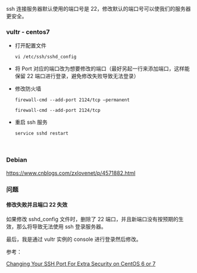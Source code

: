 ssh 连接服务器默认使用的端口号是 22，修改默认的端口号可以使我们的服务器更安全。

### vultr - centos7

+ 打开配置文件

  `vi /etc/ssh/sshd_config`

+ 将 Port 对应的端口改为想要修改的端口（最好另起一行来添加端口，这样能保留 22 端口进行登录，避免修改失败导致无法登录）

+ 修改防火墙

  `firewall-cmd --add-port 2124/tcp —permanent`

  `firewall-cmd --add-port 2124/tcp`

+ 重启 ssh 服务

  `service sshd restart`

  ​



### Debian

https://www.cnblogs.com/zxlovenet/p/4571882.html

### 问题

#### 修改失败并且端口 22 失效

如果修改 sshd_config 文件时，删除了 22 端口，并且新端口没有按预期的生效，那么将导致无法使用 ssh 登录服务器。

最后，我是通过 vultr 实例的 console 进行登录然后修改。





参考：

[Changing Your SSH Port For Extra Security on CentOS 6 or 7](https://www.vultr.com/docs/changing-your-ssh-port-for-extra-security-on-centos-6-or-7)